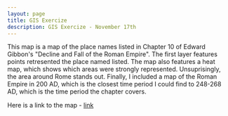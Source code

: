 ```yaml
---
layout: page
title: GIS Exercize
description: GIS Exercize - November 17th
---
```

This map is a map of the place names listed in Chapter 10 of Edward Gibbon's "Decline and Fall of the Roman Empire". The first layer features points retresented the place named listed. The map also features a heat map, which shows which areas were strongly represented. Unsuprisingly, the area around Rome stands out. Finally, I included a map of the Roman Empire in 200 AD, which is the closest time period I could find to 248-268 AD, which is the time period the chapter covers.

Here is a link to the map - [link](https://tuftsgis.maps.arcgis.com/apps/instant/basic/index.html?webmap=abc934e54eea40de9412e8cd9c583a34)

